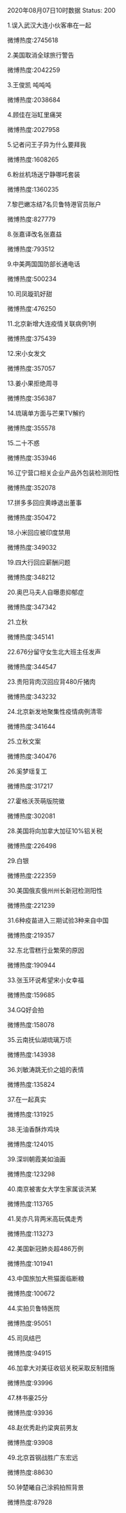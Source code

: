 2020年08月07日10时数据
Status: 200

1.误入武汉大连小伙客串在一起

微博热度:2745618

2.美国取消全球旅行警告

微博热度:2042259

3.王俊凯 吨吨吨

微博热度:2038684

4.顾佳在浴缸里痛哭

微博热度:2027958

5.记者问王子异为什么要拜我

微博热度:1608265

6.粉丝机场送宁静哪吒套装

微博热度:1360235

7.黎巴嫩冻结7名贝鲁特港官员账户

微博热度:827779

8.张嘉译改名张嘉益

微博热度:793512

9.中美两国国防部长通电话

微博热度:500234

10.司凤璇玑好甜

微博热度:476250

11.北京新增大连疫情关联病例1例

微博热度:375439

12.宋小女发文

微博热度:357057

13.姜小果拒绝周寻

微博热度:356387

14.琉璃单方面与芒果TV解约

微博热度:355578

15.二十不惑

微博热度:353946

16.辽宁营口相关企业产品外包装检测阳性

微博热度:352078

17.拼多多回应黄峥退出董事

微博热度:350472

18.小米回应被印度禁用

微博热度:349032

19.四大行回应薪酬问题

微博热度:348212

20.奥巴马夫人自曝患抑郁症

微博热度:347342

21.立秋

微博热度:345141

22.676分留守女生北大班主任发声

微博热度:344547

23.贵阳背肉汉回应背480斤猪肉

微博热度:343232

24.北京新发地聚集性疫情病例清零

微博热度:341644

25.立秋文案

微博热度:340476

26.奚梦瑶复工

微博热度:317217

27.霍格沃茨萌版院徽

微博热度:302081

28.美国将向加拿大加征10%铝关税

微博热度:226498

29.白银

微博热度:222359

30.美国俄亥俄州州长新冠检测阳性

微博热度:221239

31.6种疫苗进入三期试验3种来自中国

微博热度:219357

32.东北雪糕行业繁荣的原因

微博热度:190944

33.张玉环说希望宋小女幸福

微博热度:159685

34.GQ好会拍

微博热度:158078

35.云南抚仙湖琉璃万顷

微博热度:143938

36.刘敏涛跳无价之姐的表情

微博热度:135824

37.在一起真实

微博热度:131925

38.无油香酥炸鸡块

微博热度:124015

39.深圳朝霞美如油画

微博热度:123298

40.南京被害女大学生家属谈洪某

微博热度:113765

41.吴亦凡背两米高玩偶走秀

微博热度:113273

42.美国新冠肺炎超486万例

微博热度:101941

43.中国旅加大熊猫面临断粮

微博热度:100672

44.实拍贝鲁特医院

微博热度:95051

45.司凤结巴

微博热度:94915

46.加拿大对美征收铝关税采取反制措施

微博热度:93996

47.林书豪25分

微博热度:93936

48.赵优秀赴约梁爽前男友

微博热度:93908

49.北京首钢战胜广东宏远

微博热度:88630

50.钟楚曦自己涂鸦拍照背景

微博热度:87928

